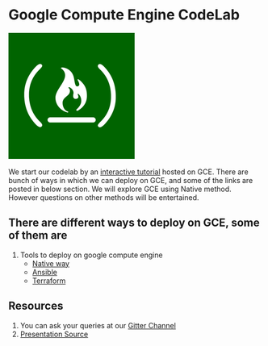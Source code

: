 Google Compute Engine CodeLab
=== 

![Free Code camp](fcc.png)

We start our codelab by an [interactive tutorial](https://console.cloud.google.com/start) hosted on GCE. There are bunch of ways in which we can deploy on GCE, and some of the links are posted in below section. We will explore GCE using Native method. However questions on other methods will be entertained. 


## There are different ways to deploy on GCE, some of them are   
1. Tools to deploy on google compute engine 
	+ [Native way](https://cs231n.github.io/gce-tutorial/)
	+ [Ansible](https://docs.ansible.com/ansible/guide_gce.html) 
	+ [Terraform](https://www.terraform.io/docs/providers/google/)



## Resources
1. You can ask your queries at our [Gitter Channel](https://gitter.im/fcc-hyd/cloud-computing)  
1. [Presentation Source](https://speakerdeck.com/rarchk/freecode-camp-gce-hands-on-session) 
